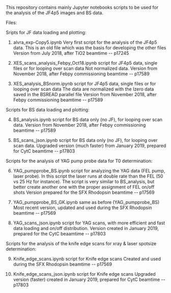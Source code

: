 This repository contains mainly Jupyter notebooks scripts to be used for the analysis of the JF4p5 images and BS data.

Files:


Sripts for JF data loading and plotting:

1) alvra_exp-Copy5.ipynb                        Very first script for the analysis of the JF4p5 data.
                                                This is an old file which was the basis for developing the other files
						Version from July 2018, after TiO2 beamtime -- p17245

2) XES_scans_analysis_Febpy_Oct18.ipynb		script for JF4p5 data, single files or for looping over scan data
						Not normalized data.
						Version from November 2018, after Febpy commissioning beamtime -- p17589

3) XES_analysis_BSnorm.ipynb			script for JF4p5 data, single files or for looping over scan data
						The data are normalized with the Izero data saved in the BSREAD parallel file
                                                Version from November 2018, after Febpy commissioning beamtime -- p17589



Scripts for BS data loading and plotting:

4) BS_analysis.ipynb				script for BS data only (no JF), for looping over scan data.
						Version from November 2018, after Febpy commissioning beamtime -- p17589

5) BS_scans_json.ipynb                          script for BS data only (no JF), for looping over scan data.
						Upgraded version (much faster) from January 2019, prepared for CytC beamtime -- p17803



Scripts for the analysis of YAG pump probe data for T0 determination:
						
6) YAG_pumpprobe_BS.ipynb                       script for analyzing the YAG data (FEL pump, laser probe).
						In this script the laser runs at double rate than the FEL (50 vs 25 Hz for instance).
						The script is very similar to BS_analysis, but better create another one with the proper assignment of FEL on/off shots
						Version prepared for the SFX Rhodopsin beamtime -- p17569 						

7) YAG_pumpprobe_BS_GK.ipynb			same as before (YAG_pumpprobe_BS) 
						Most recent version, updated and used during the SFX Rhodopsin beamtime -- p17569

8) YAG_scans_json.ipynb				script for YAG scans, with more efficient and fast data loading and on/off distribution.
						Version created in January 2019, prepared for the CytC beaamtime -- p17803



Scripts for the analysis of the knife edge scans for xray & laser spotsize determination: 

9) Knife_edge_scans.ipynb			script for Knife edge scans
						Created and used during the SFX Rhodopsin beamtime -- p17569

10) Knife_edge_scans_json.ipynb			script for Knife edge scans
						Upgraded version (faster) created in January 2019, prepared for CytC beamtime -- p17803
